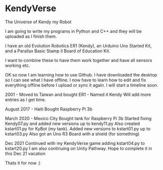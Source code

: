# KendyVerse
The Universe of Kendy my Robot

I am going to write my programs in Python and C++ and they will be uploaded as I finish them.

I have an old Evolution Robotics ER1 (Kendy), an Urduino Uno Started Kit, and a Parallax Basic Stamp ll Board of Education Kit.

I want to combine these to have them work together and have all sensors working etc.

OK so now I am learning how to use Github. I have downloaded the desktop so I can see what I have offline.
I now have to learn how to edit and fix everything offline before I upload or sync it again.
I will start a timeline soon.

2001 - Moved to Taiwan and bought ER1 - Named it Kendy
Will add more entries as I get time.

August 2017 - Haiti 
Bought Raspberry Pi 3b

March 2020 - Mexico City
Bought tank for Raspberry Pi 3b 
Started fixing Kendy07.py and added new versions up to kendy11.py
Also created kstart01.py for KyBot (my tank).
Added new versions to kstart01.py up to kstart03.py
Also got an Uno R3 Board with a shield (for something)

Dec 2021
Continued with my KendyVerse game
adding kstart04.py to kstart20.py
I am also continuing on Unity Pathway. Hope to complete it in this Dec 21 vacation

Thats it for now :)
